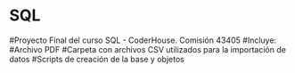 # SQL
#Proyecto Final del curso SQL - CoderHouse. Comisión 43405
#Incluye:
#Archivo PDF
#Carpeta con archivos CSV utilizados para la importación de datos
#Scripts de creación de la base y objetos
